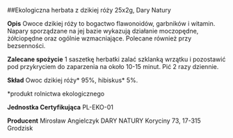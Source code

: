 ##Ekologiczna herbata z dzikiej róży 25x2g, Dary Natury

**Opis** Owoce dzikiej róży to bogactwo flawonoidów, garbników i witamin. Napary sporządzane na jej bazie wykazują działanie moczopędne, żółciopędne oraz ogólnie wzmacniające. Polecane również przy bezsenności.

**Zalecane spożycie** 1 saszetkę herbatki zalać szklanką wrzątku i pozostawić pod przykryciem do zaparzenia na około 10-15 minut. Pić 2 razy dziennie.

**Skład** Owoc dzikiej róży\* 95%, hibiskus\* 5%.

\*produkt rolnictwa ekologicznego

**Jednostka Certyfikująca** PL-EKO-01

**Producent** Mirosław Angielczyk DARY NATURY
Koryciny 73, 17-315 Grodzisk
